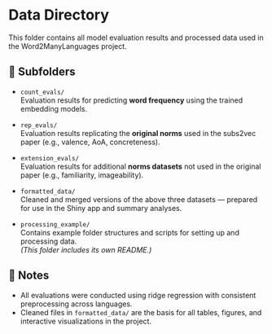 # Data Directory

This folder contains all model evaluation results and processed data used in the Word2ManyLanguages project.

## 📁 Subfolders

- `count_evals/`  
  Evaluation results for predicting **word frequency** using the trained embedding models.

- `rep_evals/`  
  Evaluation results replicating the **original norms** used in the subs2vec paper (e.g., valence, AoA, concreteness).

- `extension_evals/`  
  Evaluation results for additional **norms datasets** not used in the original paper (e.g., familiarity, imageability).

- `formatted_data/`  
  Cleaned and merged versions of the above three datasets — prepared for use in the Shiny app and summary analyses.

- `processing_example/`  
  Contains example folder structures and scripts for setting up and processing data.  
  *(This folder includes its own README.)*

## 📝 Notes

- All evaluations were conducted using ridge regression with consistent preprocessing across languages.
- Cleaned files in `formatted_data/` are the basis for all tables, figures, and interactive visualizations in the project.